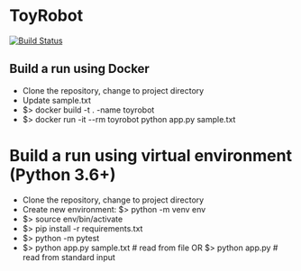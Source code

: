 # ToyRobot

[![Build Status](https://travis-ci.com/lslacker/toyrobot.svg?branch=master)](https://travis-ci.com/lslacker/toyrobot)

## Build a run using Docker
- Clone the repository, change to project directory
- Update sample.txt
- $> docker build -t . -name toyrobot
- $> docker run -it --rm toyrobot  python app.py sample.txt

# Build a run using virtual environment (Python 3.6+)
  - Clone the repository, change to project directory
  - Create new environment: $> python -m venv env
  - $> source env/bin/activate
  - $> pip install -r requirements.txt
  - $> python -m pytest
  - $> python app.py sample.txt    # read from file
      OR $> python app.py    # read from standard input
